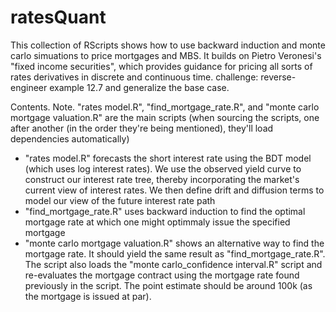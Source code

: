 # ratesQuant

This collection of RScripts shows how to use backward induction and monte carlo simuations to price mortgages and MBS. It builds on Pietro Veronesi's "fixed income securities", which provides guidance for pricing all sorts of rates derivatives in discrete and continuous time. challenge: reverse-engineer example 12.7 and generalize the base case.

Contents. 
Note. "rates model.R", "find_mortgage_rate.R", and "monte carlo mortgage valuation.R" are the main scripts (when sourcing the scripts, one after another (in the order they're being mentioned), they'll load dependencies automatically)

- "rates model.R" forecasts the short interest rate using the BDT model (which uses log interest rates). We use the observed yield curve to construct our interest rate tree, thereby incorporating the market's current view of interest rates. We then define drift and diffusion terms to model our view of the future interest rate path
- "find_mortgage_rate.R" uses backward induction to find the optimal mortgage rate at which one might optimmaly issue the specified mortgage
- "monte carlo mortgage valuation.R" shows an alternative way to find the mortgage rate. It should yield the same result as "find_mortgage_rate.R". The script also loads the "monte carlo_confidence interval.R" script and re-evaluates the mortgage contract using the mortgage rate found previously in the script. The point estimate should be around 100k (as the mortgage is issued at par).
